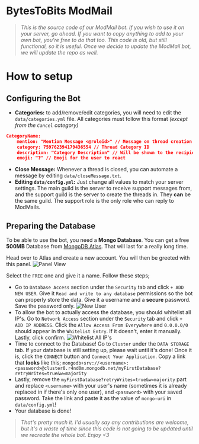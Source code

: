 # BytesToBits ModMail
> *This is the source code of our ModMail bot. If you wish to use it on your server, go ahead. If you want to copy anything to add to your own bot, you're free to do that too. This code is old, but still functional, so it is useful. Once we decide to update the ModMail bot, we will update the repo as well.*

# How to setup

## Configuring the Bot
- **Categories:** to add/remove/edit categories, you will need to edit the `data/categories.yml` file. All categories must follow this format *(except from the `Cancel` category)*
```json
CategoryName:
    mention: "Mention Message <@roleid>" // Message on thread creation
    category: 759762394179436554 // Thread Category ID
    description: "Category Description" // Will be shown to the recipient
    emoji: "❓" // Emoji for the user to react
```
- **Close Message:** Whenever a thread is closed, you can automate a message by editing `data/closeMessage.txt`.
- **Editing `data/config.yml`:** Just change all values to match your server settings. The main guild is the server to receive support messages from, and the support guild is the server to create the threads in. They **can** be the same guild. The support role is the only role who can reply to ModMails.

## Preparing the Database
To be able to use the bot, you need a **Mongo Database**. You can get a free **500MB** Database from [MongoDB Atlas](https://www.mongodb.com/cloud/atlas). That will last for a really long time.

Head over to Atlas and create a new account. You will then be greeted with this panel.
![Panel View](https://user-images.githubusercontent.com/44692189/64170897-1297a600-ce73-11e9-910e-38b78c3ac315.jpg)

Select the `FREE` one and give it a name. Follow these steps;
- Go to `Database Access` section under the `Security` tab and click `+ ADD NEW USER`. Give it `Read and write to any database` permissions so the bot can properly store the data. Give it a username and a **secure** password. Save the password only.
![New User](https://i.imgur.com/zfhxyNX.png)
- To allow the bot to actually access the database, you should whitelist all IP's. Go to `Network Access` section under the `Security` tab and click `+ ADD IP ADDRESS`. Click the `Allow Access From Everywhere` and `0.0.0.0/0` should appear in the `Whitelist Entry`. If it doesn't, enter it manually. Lastly, click confirm.
![Whitelist All IP's](https://i.imgur.com/UgIYkoA.png)
- Time to connect to the Database! Go to `Cluster` under the `DATA STORAGE` tab. If your database is still setting up, please wait until it's done! Once it is, click the `CONNECT` button and `Connect Your Application`. Copy a link that **looks** like this; `mongodb+srv://<username>:<password>@cluster0.r4nd0m.mongodb.net/myFirstDatabase?retryWrites=true&w=majority`
- Lastly, remove the `myFirstDatabase?retryWrites=true&w=majority` part and replace `<username>` with your user's name (sometimes it is already replaced in if there's only one user), and `<password>` with your saved password. Take the link and paste it as the value of `mongo-uri` in `data/config.yml`!
- Your database is done!

> *That's pretty much it. I'd usually say any contributions are welcome, but it's a waste of time since this code is not going to be updated until we recreate the whole bot. Enjoy <3*